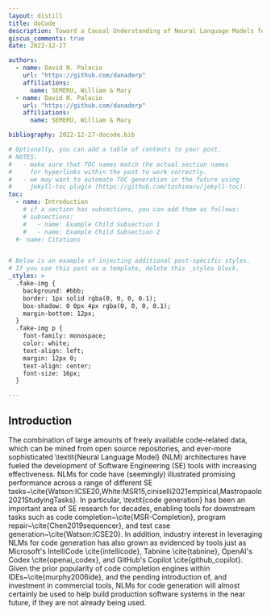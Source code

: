 ```yaml
---
layout: distill
title: doCode
description: Toward a Causal Understanding of Neural Language Models for Code Generation. A preliminary research in formalizing causal inference for deep learning interpretability for SE.
giscus_comments: true
date: 2022-12-27

authors:
  - name: David N. Palacio
    url: "https://github.com/danaderp"
    affiliations:
      name: SEMERU, William & Mary
  - name: David N. Palacio
    url: "https://github.com/danaderp"
    affiliations:
      name: SEMERU, William & Mary

bibliography: 2022-12-27-docode.bib

# Optionally, you can add a table of contents to your post.
# NOTES:
#   - make sure that TOC names match the actual section names
#     for hyperlinks within the post to work correctly.
#   - we may want to automate TOC generation in the future using
#     jekyll-toc plugin (https://github.com/toshimaru/jekyll-toc).
toc:
  - name: Introduction
    # if a section has subsections, you can add them as follows:
    # subsections:
    #   - name: Example Child Subsection 1
    #   - name: Example Child Subsection 2
  #- name: Citations


# Below is an example of injecting additional post-specific styles.
# If you use this post as a template, delete this _styles block.
_styles: >
  .fake-img {
    background: #bbb;
    border: 1px solid rgba(0, 0, 0, 0.1);
    box-shadow: 0 0px 4px rgba(0, 0, 0, 0.1);
    margin-bottom: 12px;
  }
  .fake-img p {
    font-family: monospace;
    color: white;
    text-align: left;
    margin: 12px 0;
    text-align: center;
    font-size: 16px;
  }

---
```


## Introduction
The combination of large amounts of freely available code-related data, which can be mined from open source repositories, and ever-more sophisticated \textit{Neural Language Model} (NLM) architectures have fueled the development of Software Engineering (SE) tools with increasing effectiveness. NLMs for code have (seemingly) illustrated promising performance across a range of different SE tasks~\cite{Watson:ICSE20,White:MSR15,ciniselli2021empirical,Mastropaolo2021StudyingTasks}. In particular, \textit{code generation} has been an important area of SE research for decades, enabling tools for downstream tasks such as code completion~\cite{MSR-Completion}, program repair~\cite{Chen2019sequencer}, and test case generation~\cite{Watson:ICSE20}. In addition, industry interest in leveraging NLMs for code generation has also grown as evidenced by tools just as Microsoft's IntelliCode \cite{intellicode}, Tabnine \cite{tabnine}, OpenAI's Codex \cite{openai_codex}, and GitHub's Copilot \cite{github_copilot}. Given the prior popularity of code completion engines within IDEs~\cite{murphy2006ide}, and the pending introduction of, and investment in commercial tools, NLMs for code generation will almost certainly be used to help build production software systems in the near future, if they are not already being used. 
